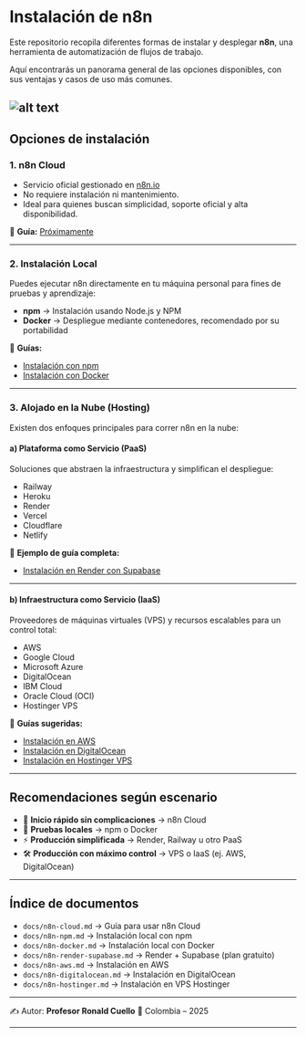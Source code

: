 # Instalación de n8n

Este repositorio recopila diferentes formas de instalar y desplegar **n8n**, una herramienta de automatización de flujos de trabajo.

Aquí encontrarás un panorama general de las opciones disponibles, con sus ventajas y casos de uso más comunes.

![alt text](./n8n-instalacion.png)
---

## Opciones de instalación

### 1. **n8n Cloud**

* Servicio oficial gestionado en [n8n.io](https://n8n.io)
* No requiere instalación ni mantenimiento.
* Ideal para quienes buscan simplicidad, soporte oficial y alta disponibilidad.

📄 **Guía:** [Próximamente](docs/n8n-cloud.md)

---

### 2. **Instalación Local**

Puedes ejecutar n8n directamente en tu máquina personal para fines de pruebas y aprendizaje:

* **npm** → Instalación usando Node.js y NPM
* **Docker** → Despliegue mediante contenedores, recomendado por su portabilidad

📄 **Guías:**

* [Instalación con npm](docs/n8n-npm.md)
* [Instalación con Docker](docs/n8n-docker.md)

---

### 3. **Alojado en la Nube (Hosting)**

Existen dos enfoques principales para correr n8n en la nube:

#### a) Plataforma como Servicio (PaaS)

Soluciones que abstraen la infraestructura y simplifican el despliegue:

* Railway
* Heroku
* Render
* Vercel
* Cloudflare
* Netlify

📄 **Ejemplo de guía completa:**

* [Instalación en Render con Supabase](docs/n8n-render-supabase.md)

---

#### b) Infraestructura como Servicio (IaaS)

Proveedores de máquinas virtuales (VPS) y recursos escalables para un control total:

* AWS
* Google Cloud
* Microsoft Azure
* DigitalOcean
* IBM Cloud
* Oracle Cloud (OCI)
* Hostinger VPS

📄 **Guías sugeridas:**

* [Instalación en AWS](docs/n8n-aws.md)
* [Instalación en DigitalOcean](docs/n8n-digitalocean.md)
* [Instalación en Hostinger VPS](docs/n8n-hostinger.md)

---

## Recomendaciones según escenario

* 🚀 **Inicio rápido sin complicaciones** → n8n Cloud
* 🧪 **Pruebas locales** → npm o Docker
* ⚡ **Producción simplificada** → Render, Railway u otro PaaS
* 🛠️ **Producción con máximo control** → VPS o IaaS (ej. AWS, DigitalOcean)

---

## Índice de documentos

* `docs/n8n-cloud.md` → Guía para usar n8n Cloud
* `docs/n8n-npm.md` → Instalación local con npm
* `docs/n8n-docker.md` → Instalación local con Docker
* `docs/n8n-render-supabase.md` → Render + Supabase (plan gratuito)
* `docs/n8n-aws.md` → Instalación en AWS
* `docs/n8n-digitalocean.md` → Instalación en DigitalOcean
* `docs/n8n-hostinger.md` → Instalación en VPS Hostinger

---

✍️ Autor: **Profesor Ronald Cuello**
📍 Colombia – 2025

---

